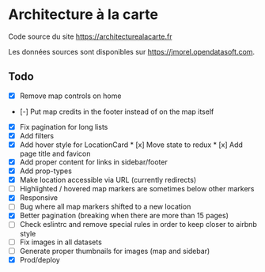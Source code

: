 # Architecture à la carte

Code source du site https://architecturealacarte.fr

Les données sources sont disponibles sur https://jmorel.opendatasoft.com.

## Todo

* [x] Remove map controls on home
* [-] Put map credits in the footer instead of on the map itself
* [x] Fix pagination for long lists
* [x] Add filters
* [x] Add hover style for LocationCard
* [x] Move state to redux
* [x] Add page title and favicon
* [x] Add proper content for links in sidebar/footer
* [x] Add prop-types
* [x] Make location accessible via URL (currently redirects)
* [ ] Highlighted / hovered map markers are sometimes below other markers
* [x] Responsive
* [ ] Bug where all map markers shifted to a new location
* [x] Better pagination (breaking when there are more than 15 pages)
* [ ] Check eslintrc and remove special rules in order to keep closer to airbnb style
* [ ] Fix images in all datasets
* [ ] Generate proper thumbnails for images (map and sidebar)
* [x] Prod/deploy